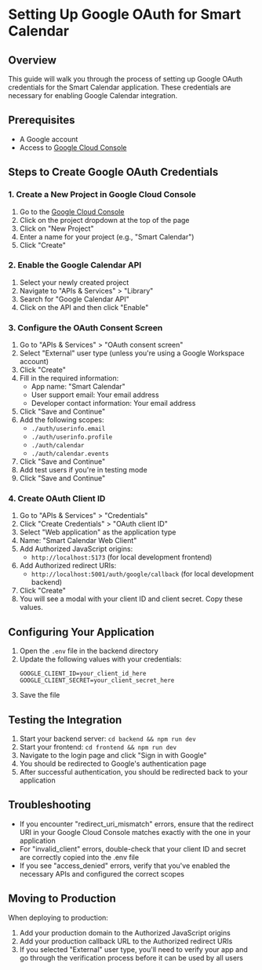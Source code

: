 # Setting Up Google OAuth for Smart Calendar

## Overview

This guide will walk you through the process of setting up Google OAuth credentials for the Smart Calendar application. These credentials are necessary for enabling Google Calendar integration.

## Prerequisites

- A Google account
- Access to [Google Cloud Console](https://console.cloud.google.com/)

## Steps to Create Google OAuth Credentials

### 1. Create a New Project in Google Cloud Console

1. Go to the [Google Cloud Console](https://console.cloud.google.com/)
2. Click on the project dropdown at the top of the page
3. Click on "New Project"
4. Enter a name for your project (e.g., "Smart Calendar")
5. Click "Create"

### 2. Enable the Google Calendar API

1. Select your newly created project
2. Navigate to "APIs & Services" > "Library"
3. Search for "Google Calendar API"
4. Click on the API and then click "Enable"

### 3. Configure the OAuth Consent Screen

1. Go to "APIs & Services" > "OAuth consent screen"
2. Select "External" user type (unless you're using a Google Workspace account)
3. Click "Create"
4. Fill in the required information:
   - App name: "Smart Calendar"
   - User support email: Your email address
   - Developer contact information: Your email address
5. Click "Save and Continue"
6. Add the following scopes:
   - `./auth/userinfo.email`
   - `./auth/userinfo.profile`
   - `./auth/calendar`
   - `./auth/calendar.events`
7. Click "Save and Continue"
8. Add test users if you're in testing mode
9. Click "Save and Continue"

### 4. Create OAuth Client ID

1. Go to "APIs & Services" > "Credentials"
2. Click "Create Credentials" > "OAuth client ID"
3. Select "Web application" as the application type
4. Name: "Smart Calendar Web Client"
5. Add Authorized JavaScript origins:
   - `http://localhost:5173` (for local development frontend)
6. Add Authorized redirect URIs:
   - `http://localhost:5001/auth/google/callback` (for local development backend)
7. Click "Create"
8. You will see a modal with your client ID and client secret. Copy these values.

## Configuring Your Application

1. Open the `.env` file in the backend directory
2. Update the following values with your credentials:
   ```
   GOOGLE_CLIENT_ID=your_client_id_here
   GOOGLE_CLIENT_SECRET=your_client_secret_here
   ```
3. Save the file

## Testing the Integration

1. Start your backend server: `cd backend && npm run dev`
2. Start your frontend: `cd frontend && npm run dev`
3. Navigate to the login page and click "Sign in with Google"
4. You should be redirected to Google's authentication page
5. After successful authentication, you should be redirected back to your application

## Troubleshooting

- If you encounter "redirect_uri_mismatch" errors, ensure that the redirect URI in your Google Cloud Console matches exactly with the one in your application
- For "invalid_client" errors, double-check that your client ID and secret are correctly copied into the .env file
- If you see "access_denied" errors, verify that you've enabled the necessary APIs and configured the correct scopes

## Moving to Production

When deploying to production:

1. Add your production domain to the Authorized JavaScript origins
2. Add your production callback URL to the Authorized redirect URIs
3. If you selected "External" user type, you'll need to verify your app and go through the verification process before it can be used by all users
